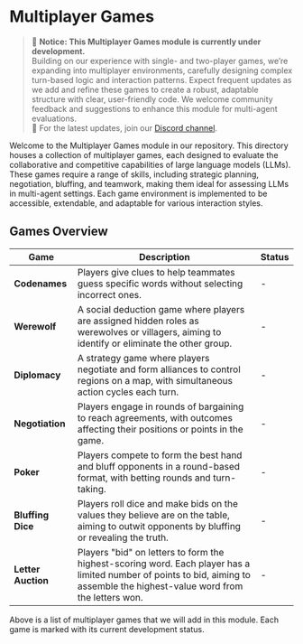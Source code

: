 # Multiplayer Games

> 🚧 **Notice: This Multiplayer Games module is currently under development.**  
> Building on our experience with single- and two-player games, we’re expanding into multiplayer environments, carefully designing complex turn-based logic and interaction patterns. Expect frequent updates as we add and refine these games to create a robust, adaptable structure with clear, user-friendly code. We welcome community feedback and suggestions to enhance this module for multi-agent evaluations.  
> 🔗 For the latest updates, join our [Discord channel](#).


Welcome to the Multiplayer Games module in our repository. This directory houses a collection of multiplayer games, each designed to evaluate the collaborative and competitive capabilities of large language models (LLMs). These games require a range of skills, including strategic planning, negotiation, bluffing, and teamwork, making them ideal for assessing LLMs in multi-agent settings. Each game environment is implemented to be accessible, extendable, and adaptable for various interaction styles.

## Games Overview

| Game                  | Description                                                                                                                                                          | Status          |
|-----------------------|----------------------------------------------------------------------------------------------------------------------------------------------------------------------|-----------------|
| **Codenames**         | Players give clues to help teammates guess specific words without selecting incorrect ones.                                                                         | -               |
| **Werewolf**          | A social deduction game where players are assigned hidden roles as werewolves or villagers, aiming to identify or eliminate the other group.                       | -               |
| **Diplomacy**         | A strategy game where players negotiate and form alliances to control regions on a map, with simultaneous action cycles each turn.                                 | -               |
| **Negotiation**       | Players engage in rounds of bargaining to reach agreements, with outcomes affecting their positions or points in the game.                                          | -               |
| **Poker**             | Players compete to form the best hand and bluff opponents in a round-based format, with betting rounds and turn-taking.                                             | -               |
| **Bluffing Dice**     | Players roll dice and make bids on the values they believe are on the table, aiming to outwit opponents by bluffing or revealing the truth.                         | -            |
| **Letter Auction**    | Players "bid" on letters to form the highest-scoring word. Each player has a limited number of points to bid, aiming to assemble the highest-value word from the letters won. | -            |

Above is a list of multiplayer games that we will add in this module. Each game is marked with its current development status.


